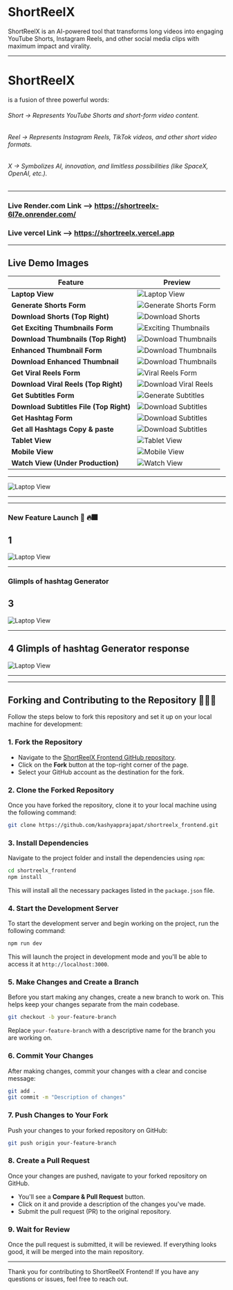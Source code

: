# ShortReelX

ShortReelX is an AI-powered tool that transforms long videos into engaging YouTube Shorts, Instagram Reels, and other social media clips with maximum impact and virality.

---

# ShortReelX 
is a fusion of three powerful words:

###### Short → Represents YouTube Shorts and short-form video content.
###### Reel → Represents Instagram Reels, TikTok videos, and other short video formats.
###### X → Symbolizes AI, innovation, and limitless possibilities (like SpaceX, OpenAI, etc.).

---

### Live Render.com Link --> https://shortreelx-6l7e.onrender.com/
### Live vercel Link --> https://shortreelx.vercel.app

---


## Live Demo Images  

| **Feature** | **Preview** |
|------------|------------|
| **Laptop View** | ![Laptop View](./liveimages/6serviceView.png) |
| **Generate Shorts Form** | ![Generate Shorts Form](./liveimages/Generateshorts.png) |
| **Download Shorts (Top Right)** | ![Download Shorts](./liveimages/GenerateshortsDownload.png) |
| **Get Exciting Thumbnails Form** | ![Exciting Thumbnails](./liveimages/excitingthumbnails.png) |
| **Download Thumbnails (Top Right)** | ![Download Thumbnails](./liveimages/Downlaodthumbnails.png) |
| **Enhanced Thumbnail Form** | ![Download Thumbnails](./liveimages/EnhancedThumbnailForm.png) |
| **Download Enhanced Thumbnail** | ![Download Thumbnails](./liveimages/EnhancedThumbnailDownload.png) |
| **Get Viral Reels Form** | ![Viral Reels Form](./liveimages/viralReels.png) |
| **Download Viral Reels (Top Right)** | ![Download Viral Reels](./liveimages/GenerateViralReels.png) |
| **Get Subtitles Form** | ![Generate Subtitles](./liveimages/GenearteSubtitles.png) |
| **Download Subtitles File (Top Right)** | ![Download Subtitles](./liveimages/DownloadSubtitlesFile.png) |
| **Get Hashtag Form** | ![Download Subtitles](./liveimages/HashtagForm.png) |
| **Get all Hashtags Copy & paste** | ![Download Subtitles](./liveimages/hastaggenerato.png) |
| **Tablet View** | ![Tablet View](./liveimages/Galaxy-Tab-S7-localhost.png) |
| **Mobile View** | ![Mobile View](./liveimages/iPhone-12-PRO-localhost.png) |
| **Watch View (Under Production)** | ![Watch View](./liveimages/Apple-Watch-Serie-6-localhost.png) |

---
![Laptop View](./liveimages/hashtagfeature1.png)



-------
-------

### New Feature Launch 🚀 🔥🎆
## 1
![Laptop View](./liveimages/hashtagfeaturenotfication.png)

---

### Glimpls of hashtag Generator 
## 3
![Laptop View](./liveimages/HashtagForm.png)

---
## 4 Glimpls of hashtag Generator response
![Laptop View](./liveimages/hastaggenerato.png)

---

--------------------------------------------------------------------------------


## Forking and Contributing to the Repository 🧑🏻‍💻

Follow the steps below to fork this repository and set it up on your local machine for development:

### 1. Fork the Repository
- Navigate to the [ShortReelX Frontend GitHub repository](https://github.com/kashyapprajapat/shortreelx_frontend).
- Click on the **Fork** button at the top-right corner of the page.
- Select your GitHub account as the destination for the fork.

### 2. Clone the Forked Repository
Once you have forked the repository, clone it to your local machine using the following command:

```bash
git clone https://github.com/kashyapprajapat/shortreelx_frontend.git
```



### 3. Install Dependencies
Navigate to the project folder and install the dependencies using `npm`:

```bash
cd shortreelx_frontend
npm install
```

This will install all the necessary packages listed in the `package.json` file.

### 4. Start the Development Server
To start the development server and begin working on the project, run the following command:

```bash
npm run dev
```

This will launch the project in development mode and you'll be able to access it at `http://localhost:3000`.

### 5. Make Changes and Create a Branch
Before you start making any changes, create a new branch to work on. This helps keep your changes separate from the main codebase.

```bash
git checkout -b your-feature-branch
```

Replace `your-feature-branch` with a descriptive name for the branch you are working on.

### 6. Commit Your Changes
After making changes, commit your changes with a clear and concise message:

```bash
git add .
git commit -m "Description of changes"
```

### 7. Push Changes to Your Fork
Push your changes to your forked repository on GitHub:

```bash
git push origin your-feature-branch
```

### 8. Create a Pull Request
Once your changes are pushed, navigate to your forked repository on GitHub.
- You'll see a **Compare & Pull Request** button.
- Click on it and provide a description of the changes you've made.
- Submit the pull request (PR) to the original repository.

### 9. Wait for Review
Once the pull request is submitted, it will be reviewed. If everything looks good, it will be merged into the main repository.

---

Thank you for contributing to ShortReelX Frontend! If you have any questions or issues, feel free to reach out.
